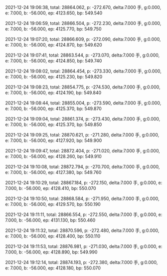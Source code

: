 2021-12-24 19:06:38, total: 28864.062, p: -272.670, delta:7.000 手, g:0.000, e: 7.000, b: -56.000, ep: 4123.650, bp: 549.540

2021-12-24 19:06:59, total: 28866.504, p: -272.230, delta:7.000 手, g:0.000, e: 7.000, b: -56.000, ep: 4125.770, bp: 549.750

2021-12-24 19:07:20, total: 28866.609, p: -272.090, delta:7.000 手, g:0.000, e: 7.000, b: -56.000, ep: 4124.870, bp: 549.620

2021-12-24 19:07:41, total: 28863.544, p: -273.070, delta:7.000 手, g:0.000, e: 7.000, b: -56.000, ep: 4124.850, bp: 549.740

2021-12-24 19:08:02, total: 28864.454, p: -273.330, delta:7.000 手, g:0.000, e: 7.000, b: -56.000, ep: 4125.230, bp: 549.820

2021-12-24 19:08:23, total: 28854.775, p: -274.530, delta:7.000 手, g:0.000, e: 7.000, b: -56.000, ep: 4124.190, bp: 549.840

2021-12-24 19:08:44, total: 28855.004, p: -273.590, delta:7.000 手, g:0.000, e: 7.000, b: -56.000, ep: 4125.370, bp: 549.870

2021-12-24 19:09:04, total: 28861.374, p: -273.430, delta:7.000 手, g:0.000, e: 7.000, b: -56.000, ep: 4125.370, bp: 549.850

2021-12-24 19:09:25, total: 28870.621, p: -271.280, delta:7.000 手, g:0.000, e: 7.000, b: -56.000, ep: 4127.920, bp: 549.900

2021-12-24 19:09:47, total: 28872.404, p: -271.020, delta:7.000 手, g:0.000, e: 7.000, b: -56.000, ep: 4128.260, bp: 549.910

2021-12-24 19:10:08, total: 28872.794, p: -270.700, delta:7.000 手, g:0.000, e: 7.000, b: -56.000, ep: 4127.380, bp: 549.760

2021-12-24 19:10:29, total: 28867.184, p: -272.150, delta:7.000 手, g:0.000, e: 7.000, b: -56.000, ep: 4128.410, bp: 550.070

2021-12-24 19:10:50, total: 28868.584, p: -271.950, delta:7.000 手, g:0.000, e: 7.000, b: -56.000, ep: 4129.570, bp: 550.190

2021-12-24 19:11:11, total: 28866.554, p: -272.550, delta:7.000 手, g:0.000, e: 7.000, b: -56.000, ep: 4131.130, bp: 550.460

2021-12-24 19:11:32, total: 28870.596, p: -272.480, delta:7.000 手, g:0.000, e: 7.000, b: -56.000, ep: 4128.400, bp: 550.110

2021-12-24 19:11:53, total: 28876.981, p: -271.030, delta:7.000 手, g:0.000, e: 7.000, b: -56.000, ep: 4128.890, bp: 549.990

2021-12-24 19:12:14, total: 28874.193, p: -272.380, delta:7.000 手, g:0.000, e: 7.000, b: -56.000, ep: 4128.180, bp: 550.070